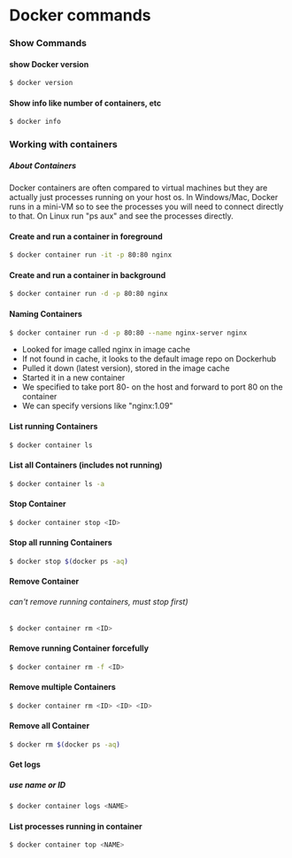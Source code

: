 # Docker commands

### Show Commands
#### show Docker version
```sh
$ docker version
```

#### Show info like number of containers, etc
```sh
$ docker info
```

### Working with containers
##### About Containers
Docker containers are often compared to virtual machines but they are actually just processes running on your host os. In Windows/Mac, Docker runs in a mini-VM so to see the processes you will need to connect directly to that. On Linux run "ps aux" and see the processes directly.

#### Create and run a container in foreground
```sh
$ docker container run -it -p 80:80 nginx
```
#### Create and run a container in background
```sh
$ docker container run -d -p 80:80 nginx
```
#### Naming Containers
```sh
$ docker container run -d -p 80:80 --name nginx-server nginx
```
- Looked for image called nginx in image cache
- If not found in cache, it looks to the default image repo on Dockerhub
- Pulled it down (latest version), stored in the image cache
- Started it in a new container
- We specified to take port 80- on the host and forward to port 80 on the container
- We can specify versions like "nginx:1.09"

#### List running Containers
```sh
$ docker container ls
```
#### List all Containers (includes not running)
```sh
$ docker container ls -a
```
#### Stop Container
```sh
$ docker container stop <ID>
```
#### Stop all running Containers
```sh
$ docker stop $(docker ps -aq)
```
#### Remove Container
###### can't remove running containers, must stop first)
```sh
$ docker container rm <ID>
```
#### Remove running Container forcefully
```sh
$ docker container rm -f <ID>
```
#### Remove multiple Containers
```sh
$ docker container rm <ID> <ID> <ID>
```
#### Remove all Container
```sh
$ docker rm $(docker ps -aq)
```
#### Get logs
##### use name or ID
```sh
$ docker container logs <NAME>
```
#### List processes running in container
```sh
$ docker container top <NAME>
```

